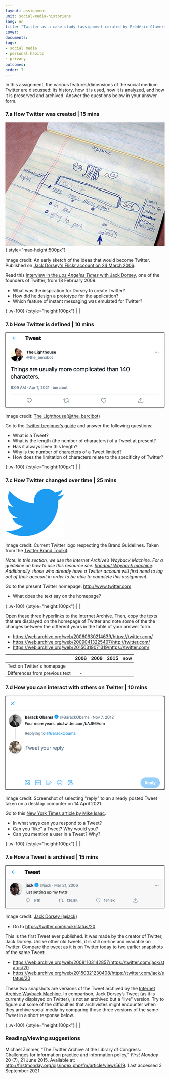 ```yaml
---
layout: assignment
unit: social-media-historians
lang: en
title: "Twitter as a case study (assignment curated by Frédéric Clavert)"
cover:
documents:
tags:
- social media
- personal habits
- privacy
outcomes:
order: 7
---
```


In this assignment, the various features/dimensions of the social medium Twitter are discussed: its history, how it is used, how it is analyzed, and how it is preserved and archived. Answer the questions below in your answer form.

<!-- more -->
<!-- briefing-student -->

### 7.a How Twitter was created | 15 mins
 <!-- section-contents -->

![dorsey](../../assets/images/social-media/dorsey.jpg){:style="max-height:500px"}

Image credit: An early sketch of the ideas that would become Twitter. Published on [Jack Dorsey's Flickr account on 24 March 2006](https://flickr.com/photos/jackdorsey/182613360/).

Read this [interview in the _Los Angeles Times_ with Jack Dorsey](https://latimesblogs.latimes.com/technology/2009/02/twitter-creator.html), one of the founders of Twitter, from 18 February 2009.
- What was the inspiration for Dorsey to create Twitter?
- How did he design a prototype for the application?
- Which feature of instant messaging was emulated for Twitter?

{:.w-100}
{:style="height:100px"}
| |

<!-- section -->

### 7.b How Twitter is defined | 10 mins
 <!-- section-contents -->

![140](../../assets/images/social-media/140.png)

Image credit: [The Lighthouse(@the_bercibot)](https://twitter.com/the_bercibot/status/1379647473640161280)

Go to the [Twitter beginner’s guide](https://help.twitter.com/en/new-user-faq) and answer the following questions:
- What is a Tweet?
- What is the length (the number of characters) of a Tweet at present?
- Has it always been this length?
- Why is the number of characters of a Tweet limited?
- How does the limitation of characters relate to the specificity of Twitter?

{:.w-100}
{:style="height:100px"}
| |

<!-- section -->

### 7.c How Twitter changed over time | 25 mins
 <!-- section-contents -->

![bird](../../assets/images/social-media/bird.png)

Image credit: Current Twitter logo respecting the Brand Guidelines. Taken from the [Twitter Brand Toolkit](https://about.twitter.com/en/who-we-are/brand-toolkit).

*Note: in this section, we use the Internet Archive’s Wayback Machine. For a guideline on how to use this resource see: [handout Wayback machine](https://ranke2.uni.lu/assets/pdf/wayback-machine-interface.pdf). Additionally, those who already have a Twitter account will first need to log out of their account in order to be able to complete this assignment.*

Go to the present Twitter homepage: <http://www.twitter.com>

- What does the text say on the homepage?

{:.w-100}
{:style="height:100px"}
| |

Open these three hyperlinks to the Internet Archive. Then, copy the texts that are displayed on the homepage of Twitter and note some of the the changes between the different years in the table of your answer form.

- <https://web.archive.org/web/20060930214639/https://twitter.com/>
- <https://web.archive.org/web/20090413225407/http://twitter.com/>
- <https://web.archive.org/web/20150319071319/https://twitter.com/>

|     | 2006 | 2009 | 2015 | now |
| --- |:-----:| ---- | ---- | --- |
| Text on Twitter's homepage |      |      |   |
| Differences from previous text |   -   |      |   |

<!-- section -->

### 7.d How you can interact with others on Twitter | 10 mins
 <!-- section-contents -->

![obamareply](../../assets/images/social-media/obamareply.png)

Image credit: Screenshot of selecting "reply" to an already posted Tweet taken on a desktop computer on 14 April 2021.

Go to this [New York Times article by Mike Isaac](https://www.nytimes.com/2017/09/26/technology/twitter-280-characters.html?smid=url-share).
- In what ways can you respond to a Tweet?
- Can you “like” a Tweet? Why would you?
- Can you mention a user in a Tweet? Why?

{:.w-100}
{:style="height:100px"}
| |

<!-- section -->

### 7.e How a Tweet is archived | 15 mins
 <!-- section-contents -->

![jacktweet](../../assets/images/social-media/jacktweet.png)

Image credit: [Jack Dorsey (@jack)](https://twitter.com/jack/status/20)


- Go to <https://twitter.com/jack/status/20>

This is the first Tweet ever published. It was made by the creator of Twitter, Jack Dorsey. Unlike other old tweets, it is still on-line and readable on Twitter. Compare the tweet as it is on Twitter today to two earlier snapshots of the same Tweet:
- <https://web.archive.org/web/20081103142857/https://twitter.com/jack/status/20>
- <https://web.archive.org/web/20150321230408/https://twitter.com/jack/status/20>


These two snapshots are versions of the Tweet archived by the [Internet Archive Wayback Machine](https://archive.org/web/). In comparison, Jack Dorsey’s Tweet (as it is currently displayed on Twitter), is not an archived but a "live" version. Try to figure out some of the difficulties that archivistes might encounter when they archive social media by comparing those three versions of the same Tweet in a short response below.

{:.w-100}
{:style="height:100px"}
| |

<!-- section -->

### Reading/viewing suggestions
<!-- section-contents -->

Michael Zimmer, "The Twitter Archive at the Library of Congress: Challenges for information practice and information policy," _First Monday_ 20 (7), 21 June 2015. Available at: <http://firstmonday.org/ojs/index.php/fm/article/view/5619>. Last accessed 3 September 2021. 

<!-- section -->

<!-- briefing-teacher -->
